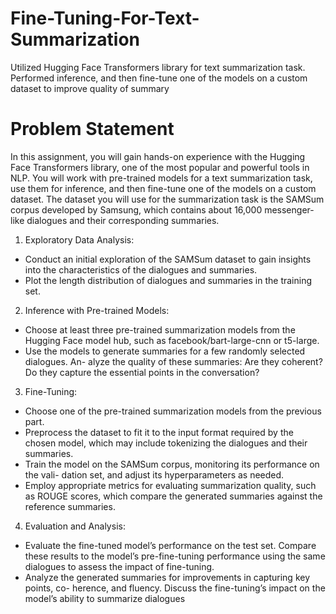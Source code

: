 # Fine-Tuning-For-Text-Summarization
Utilized Hugging Face Transformers library for text summarization task. Performed inference, and then fine-tune one of the models on a custom dataset to improve quality of summary

# Problem Statement
In this assignment, you will gain hands-on experience with the Hugging Face Transformers library, one of the most popular and powerful tools in NLP. You will work with pre-trained
models for a text summarization task, use them for inference, and then fine-tune one of the models on a custom dataset. The dataset you will use for the summarization task is the SAMSum corpus developed by Samsung, which contains about 16,000 messenger-like dialogues and their corresponding summaries.
1. Exploratory Data Analysis:
  - Conduct an initial exploration of the SAMSum dataset to gain insights into the characteristics of the dialogues and summaries.
  - Plot the length distribution of dialogues and summaries in the training set.
2. Inference with Pre-trained Models:
  - Choose at least three pre-trained summarization models from the Hugging Face model hub, such as facebook/bart-large-cnn or t5-large.
  - Use the models to generate summaries for a few randomly selected dialogues. An- alyze the quality of these summaries: Are they coherent? Do they capture the essential points in the conversation?
3. Fine-Tuning:
  - Choose one of the pre-trained summarization models from the previous part.
  - Preprocess the dataset to fit it to the input format required by the chosen model, which may include tokenizing the dialogues and their summaries.
  - Train the model on the SAMSum corpus, monitoring its performance on the vali- dation set, and adjust its hyperparameters as needed.
  - Employ appropriate metrics for evaluating summarization quality, such as ROUGE scores, which compare the generated summaries against the reference summaries.
4. Evaluation and Analysis:
  - Evaluate the fine-tuned model’s performance on the test set. Compare these results to the model’s pre-fine-tuning performance using the same dialogues to assess the impact of fine-tuning.
  - Analyze the generated summaries for improvements in capturing key points, co- herence, and fluency. Discuss the fine-tuning’s impact on the model’s ability to summarize dialogues
